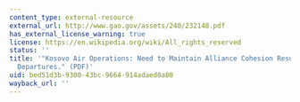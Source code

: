```yaml
---
content_type: external-resource
external_url: http://www.gao.gov/assets/240/232148.pdf
has_external_license_warning: true
license: https://en.wikipedia.org/wiki/All_rights_reserved
status: ''
title: '"Kosovo Air Operations: Need to Maintain Alliance Cohesion Resulted in Doctrinal
  Departures." (PDF)'
uid: bed51d3b-9300-43bc-9664-914adaed0a80
wayback_url: ''
---
```

